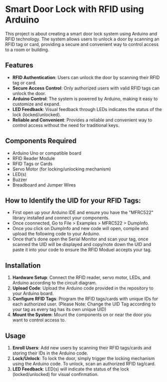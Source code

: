 # Smart Door Lock with RFID using Arduino

This project is about creating a smart door lock system using Arduino and RFID technology. The system allows users to unlock a door by scanning an RFID tag or card, providing a secure and convenient way to control access to a room or building.

## Features

- **RFID Authentication**: Users can unlock the door by scanning their RFID tag or card.
- **Secure Access Control**: Only authorized users with valid RFID tags can unlock the door.
- **Arduino Control**: The system is powered by Arduino, making it easy to customize and expand.
- **LED Feedback**: Visual feedback through LEDs indicates the status of the lock (locked/unlocked).
- **Reliable and Convenient**: Provides a reliable and convenient way to control access without the need for traditional keys.

## Components Required

- Arduino Uno or compatible board
- RFID Reader Module
- RFID Tags or Cards
- Servo Motor (for locking/unlocking mechanism)
- LED(s)
- Buzzer
- Breadboard and Jumper Wires


## How to Identify the UID for your RFID Tags:
- First open up your Arduino IDE and ensure you have the "MFRC522" library installed and connect your components.
- Once coonnected, Go to File > Examples > MFRC522 > DumpInfo.
- Once you click on DumpInfo and new code will open, compile and upload the following code to your Arduino.
- Once that's done open the Serial Monitor and scan your tag, once scanned the UID will be displayed and copy/note down the UID and paste it into your code to ensure the RFID Moduel accepts your tag. 



## Installation

1. **Hardware Setup**: Connect the RFID reader, servo motor, LEDs, and Arduino according to the circuit diagram.
2. **Upload Code**: Upload the Arduino code provided in the repository to your Arduino board.
3. **Configure RFID Tags**: Program the RFID tags/cards with unique IDs for each authorized user. (Please Note: Change the UID Tag according to your tag as every tag has its own unique UID)
4. **Mount the System**: Mount the components on or near the door you want to control access to.

## Usage

1. **Enroll Users**: Add new users by scanning their RFID tags/cards and storing their IDs in the Arduino code.
2. **Lock/Unlock**: To lock the door, simply trigger the locking mechanism using the Arduino code. To unlock, scan an authorized RFID tag/card.
3. **LED Feedback**: LED(s) will indicate the status of the lock (locked/unlocked) for visual confirmation.


